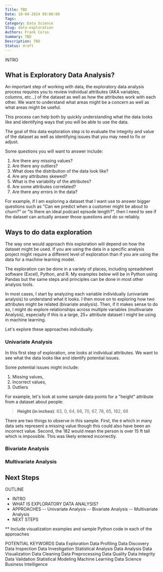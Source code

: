 ```yaml
---
Title: TBD
Date: 10-04-2024 09:00:00
Tags: 
Category: Data Science
Slug: data-exploration
Authors: Frank Corso
Summary: TBD
Description: TBD
Status: draft
---
```


INTRO

## What is Exploratory Data Analysis?

An important step of working with data, the exploratory data analysis process requires you to review individual attributes (AKA variables, columns, etc...) of the dataset as well as how the attributes work with each other. We want to understand what areas might be a concern as well as what areas might be useful.

This process can help both by quickly understanding what the data looks like and identifying ways that you will be able to use the data.

The goal of this data exploration step is to evaluate the integrity and value of the dataset as well as identifying issues that you may need to fix or adjust.

Some questions you will want to answer include:

1. Are there any missing values?
2. Are there any outliers?
3. What does the distribution of the data look like?
4. Are any attributes skewed?
5. What is the variability of the attributes?
6. Are some attributes correlated?
7. Are there any errors in the data?

For example, if I am exploring a dataset that I want use to answer bigger questions such as "Can we predict when a customer might be about to churn?" or "Is there an ideal podcast episode length?", then I need to see if the dataset can actually answer those questions and do so reliably.

## Ways to do data exploration

The way one would approach this exploration will depend on how the dataset might be used. If you are using the data in a specific analysis project might require a different level of exploration than if you are using the data for a machine learning model.

The exploration can be done in a variety of places, including spreadsheet software (Excel), Python, and R. My examples below will be in Python using Pandas but the same steps and principles can be done in most other analysis tools.

In most cases, I start by analyzing each variable individually (univariate analysis) to understand what it looks. I then move on to exploring how two attributes might be related (bivariate analysis). Then, if it makes sense to do so, I might do explore relationships across multiple variables (multivariate Analysis), especially if this is a large, 25+ attribute dataset I might be using in machine learning.

Let's explore these approaches individually.

### Univariate Analysis

In this first step of exploration, one looks at individual attributes. We want to see what the data looks like and identify potential issues.

Some potential issues might include:

1. Missing values,
2. Incorrect values,
3. Outliers

For example, let's look at some sample data points for a "height" attribute from a dataset about people:

> **Height (in inches)**: 63, 0, 64, 66, 70, 67, 78, 65, 182, 66

There are two things to observe in this sample. First, the `0` which in many data sets represent a missing value though this could also have been an incorrect value. Second, the 182 would mean the person is over 15 ft tall which is impossible. This was likely entered incorrectly.



### Bivariate Analysis

### Multivariate Analysis

## Next Steps


OUTLINE
- INTRO
- WHAT IS EXPLORATORY DATA ANALYSIS?
- APPROACHES
-- Univariate Analysis
-- Bivariate Analysis
-- Multivariate Analysis
- NEXT STEPS

** Include visualization examples and sample Python code in each of the approaches

POTENTIAL KEYWORDS
Data Exploration
Data Profiling
Data Discovery
Data Inspection
Data Investigation
Statistical Analysis
Data Analysis
Data Visualization
Data Cleaning
Data Preprocessing
Data Quality
Data Integrity
Data Validation
Statistical Modeling
Machine Learning
Data Science
Business Intelligence
